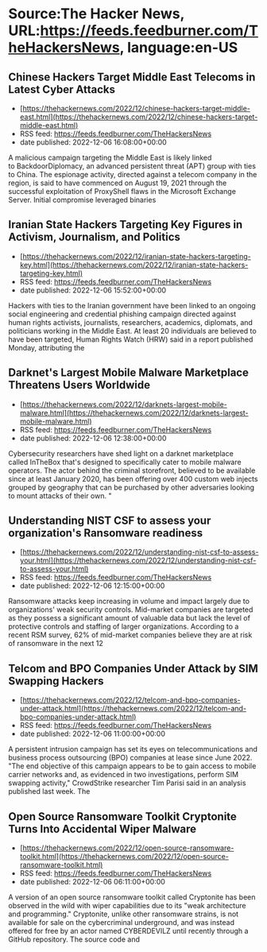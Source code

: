 # Source:The Hacker News, URL:https://feeds.feedburner.com/TheHackersNews, language:en-US

## Chinese Hackers Target Middle East Telecoms in Latest Cyber Attacks
 - [https://thehackernews.com/2022/12/chinese-hackers-target-middle-east.html](https://thehackernews.com/2022/12/chinese-hackers-target-middle-east.html)
 - RSS feed: https://feeds.feedburner.com/TheHackersNews
 - date published: 2022-12-06 16:08:00+00:00

A malicious campaign targeting the Middle East is likely linked to BackdoorDiplomacy, an advanced persistent threat (APT) group with ties to China.
The espionage activity, directed against a telecom company in the region, is said to have commenced on August 19, 2021 through the successful exploitation of ProxyShell flaws in the Microsoft Exchange Server.
Initial compromise leveraged binaries

## Iranian State Hackers Targeting Key Figures in Activism, Journalism, and Politics
 - [https://thehackernews.com/2022/12/iranian-state-hackers-targeting-key.html](https://thehackernews.com/2022/12/iranian-state-hackers-targeting-key.html)
 - RSS feed: https://feeds.feedburner.com/TheHackersNews
 - date published: 2022-12-06 15:52:00+00:00

Hackers with ties to the Iranian government have been linked to an ongoing social engineering and credential phishing campaign directed against human rights activists, journalists, researchers, academics, diplomats, and politicians working in the Middle East.
At least 20 individuals are believed to have been targeted, Human Rights Watch (HRW) said in a report published Monday, attributing the

## Darknet's Largest Mobile Malware Marketplace Threatens Users Worldwide
 - [https://thehackernews.com/2022/12/darknets-largest-mobile-malware.html](https://thehackernews.com/2022/12/darknets-largest-mobile-malware.html)
 - RSS feed: https://feeds.feedburner.com/TheHackersNews
 - date published: 2022-12-06 12:38:00+00:00

Cybersecurity researchers have shed light on a darknet marketplace called InTheBox that's designed to specifically cater to mobile malware operators.
The actor behind the criminal storefront, believed to be available since at least January 2020, has been offering over 400 custom web injects grouped by geography that can be purchased by other adversaries looking to mount attacks of their own.
"

## Understanding NIST CSF to assess your organization's Ransomware readiness
 - [https://thehackernews.com/2022/12/understanding-nist-csf-to-assess-your.html](https://thehackernews.com/2022/12/understanding-nist-csf-to-assess-your.html)
 - RSS feed: https://feeds.feedburner.com/TheHackersNews
 - date published: 2022-12-06 12:15:00+00:00

Ransomware attacks keep increasing in volume and impact largely due to organizations' weak security controls. Mid-market companies are targeted as they possess a significant amount of valuable data but lack the level of protective controls and staffing of larger organizations.
According to a recent RSM survey, 62% of mid-market companies believe they are at risk of ransomware in the next 12

## Telcom and BPO Companies Under Attack by SIM Swapping Hackers
 - [https://thehackernews.com/2022/12/telcom-and-bpo-companies-under-attack.html](https://thehackernews.com/2022/12/telcom-and-bpo-companies-under-attack.html)
 - RSS feed: https://feeds.feedburner.com/TheHackersNews
 - date published: 2022-12-06 11:00:00+00:00

A persistent intrusion campaign has set its eyes on telecommunications and business process outsourcing (BPO) companies at lease since June 2022.
"The end objective of this campaign appears to be to gain access to mobile carrier networks and, as evidenced in two investigations, perform SIM swapping activity," CrowdStrike researcher Tim Parisi said in an analysis published last week.
The

## Open Source Ransomware Toolkit Cryptonite Turns Into Accidental Wiper Malware
 - [https://thehackernews.com/2022/12/open-source-ransomware-toolkit.html](https://thehackernews.com/2022/12/open-source-ransomware-toolkit.html)
 - RSS feed: https://feeds.feedburner.com/TheHackersNews
 - date published: 2022-12-06 06:11:00+00:00

A version of an open source ransomware toolkit called Cryptonite has been observed in the wild with wiper capabilities due to its "weak architecture and programming."
Cryptonite, unlike other ransomware strains, is not available for sale on the cybercriminal underground, and was instead offered for free by an actor named CYBERDEVILZ until recently through a GitHub repository. The source code and

